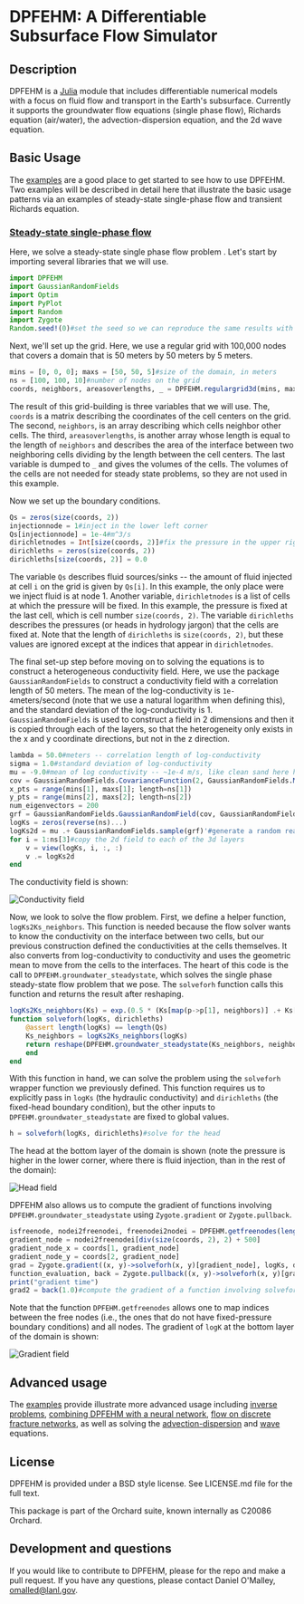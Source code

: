 # DPFEHM: A Differentiable Subsurface Flow Simulator

## Description

DPFEHM is a [Julia](http://julialang.org/) module that includes differentiable numerical models with a focus on fluid flow and transport in the Earth's subsurface. Currently it supports the groundwater flow equations (single phase flow), Richards equation (air/water), the advection-dispersion equation, and the 2d wave equation.

## Basic Usage

The [examples](https://github.com/OrchardLANL/DPFEHM.jl/tree/master/examples) are a good place to get started to see how to use DPFEHM. Two examples will be described in detail here that illustrate the basic usage patterns via an examples of steady-state single-phase flow and transient Richards equation.

### [Steady-state single-phase flow](https://github.com/OrchardLANL/DPFEHM.jl/blob/master/examples/gw_steadystate_3d/inputdeck.jl)
Here, we solve a steady-state single phase flow problem . Let's start by importing several libraries that we will use.

```julia
import DPFEHM
import GaussianRandomFields
import Optim
import PyPlot
import Random
import Zygote
Random.seed!(0)#set the seed so we can reproduce the same results with each run
```

Next, we'll set up the grid. Here, we use a regular grid with 100,000 nodes that covers a domain that is 50 meters by 50 meters by 5 meters.
```julia
mins = [0, 0, 0]; maxs = [50, 50, 5]#size of the domain, in meters
ns = [100, 100, 10]#number of nodes on the grid
coords, neighbors, areasoverlengths, _ = DPFEHM.regulargrid3d(mins, maxs, ns)#build the grid
```
The result of this grid-building is three variables that we will use. The, `coords` is a matrix describing the coordinates of the cell centers on the grid. The second, `neighbors`, is an array describing which cells neighbor other cells. The third, `areasoverlengths`, is another array whose length is equal to the length of `neighbors` and describes the area of the interface between two neighboring cells dividing by the length between the cell centers. The last variable is dumped to `_` and gives the volumes of the cells. The volumes of the cells are not needed for steady state problems, so they are not used in this example.

Now we set up the boundary conditions.
```julia
Qs = zeros(size(coords, 2))
injectionnode = 1#inject in the lower left corner
Qs[injectionnode] = 1e-4#m^3/s
dirichletnodes = Int[size(coords, 2)]#fix the pressure in the upper right corner
dirichleths = zeros(size(coords, 2))
dirichleths[size(coords, 2)] = 0.0
```
The variable `Qs` describes fluid sources/sinks -- the amount of fluid injected at cell `i` on the grid is given by `Qs[i]`. In this example, the only place were we inject fluid is at node 1. Another variable, `dirichletnodes` is a list of cells at which the pressure will be fixed. In this example, the pressure is fixed at the last cell, which is cell number `size(coords, 2)`. The variable `dirichleths` describes the pressures (or heads in hydrology jargon) that the cells are fixed at. Note that the length of `dirichleths` is `size(coords, 2)`, but these values are ignored except at the indices that appear in `dirichletnodes`.


The final set-up step before moving on to solving the equations is to construct a heterogeneous conductivity field.
Here, we use the package `GaussianRandomFields` to construct a conductivity field with a correlation length of 50 meters. The mean of the log-conductivity is `1e-4`meters/second (note that we use a natural logarithm when defining this), and the standard deviation of the log-conductivity is 1. `GaussianRandomFields` is used to construct a field in 2 dimensions and then it is copied through each of the layers, so that the heterogeneity only exists in the x and y coordinate directions, but not in the z direction.
```julia
lambda = 50.0#meters -- correlation length of log-conductivity
sigma = 1.0#standard deviation of log-conductivity
mu = -9.0#mean of log conductivity -- ~1e-4 m/s, like clean sand here https://en.wikipedia.org/wiki/Hydraulic_conductivity#/media/File:Groundwater_Freeze_and_Cherry_1979_Table_2-2.png
cov = GaussianRandomFields.CovarianceFunction(2, GaussianRandomFields.Matern(lambda, 1; σ=sigma))
x_pts = range(mins[1], maxs[1]; length=ns[1])
y_pts = range(mins[2], maxs[2]; length=ns[2])
num_eigenvectors = 200
grf = GaussianRandomFields.GaussianRandomField(cov, GaussianRandomFields.KarhunenLoeve(num_eigenvectors), x_pts, y_pts)
logKs = zeros(reverse(ns)...)
logKs2d = mu .+ GaussianRandomFields.sample(grf)'#generate a random realization of the log-conductivity field
for i = 1:ns[3]#copy the 2d field to each of the 3d layers
	v = view(logKs, i, :, :)
	v .= logKs2d
end
```
The conductivity field is shown:

![Conductivity field](https://raw.githubusercontent.com/OrchardLANL/DPFEHM.jl/master/gw_steadystate_3d/conductivity.png)
<!--
#plot the log-conductivity
fig, ax = PyPlot.subplots()
img = ax.imshow(logKs[1, :, :], origin="lower")
ax.title.set_text("Conductivity Field")
fig.colorbar(img)
display(fig)
println()
PyPlot.close(fig)
-->

Now, we look to solve the flow problem. First, we define a helper function, `logKs2Ks_neighbors`. This function is needed because the flow solver wants to know the conductivity on the interface between two cells, but our previous construction defined the conductivities at the cells themselves. It also converts from log-conductivity to conductivity and uses the geometric mean to move from the cells to the interfaces. The heart of this code is the call to `DPFEHM.groundwater_steadystate`, which solves the single phase steady-state flow problem that we pose. The `solveforh` function calls this function and returns the result after reshaping.
```julia
logKs2Ks_neighbors(Ks) = exp.(0.5 * (Ks[map(p->p[1], neighbors)] .+ Ks[map(p->p[2], neighbors)]))#convert from permeabilities at the nodes to permeabilities connecting the nodes
function solveforh(logKs, dirichleths)
	@assert length(logKs) == length(Qs)
	Ks_neighbors = logKs2Ks_neighbors(logKs)
	return reshape(DPFEHM.groundwater_steadystate(Ks_neighbors, neighbors, areasoverlengths, dirichletnodes, dirichleths, Qs), reverse(ns)...)
	end
end
```

With this function in hand, we can solve the problem using the `solveforh` wrapper function we previously defined. This function requires us to explicitly pass in `logKs` (the hydraulic conductivity) and `dirichleths` (the fixed-head boundary condition), but the other inputs to `DPFEHM.groundwater_steadystate` are fixed to global values.
```julia
h = solveforh(logKs, dirichleths)#solve for the head
```
The head at the bottom layer of the domain is shown (note the pressure is higher in the lower corner, where there is fluid injection, than in the rest of the domain):

![Head field](https://raw.githubusercontent.com/OrchardLANL/DPFEHM.jl/master/examples/gw_steadystate_3d/head.png)
<!--
#plot the head at the bottom of the domain
fig, ax = PyPlot.subplots()
img = ax.imshow(h[1, :, :], origin="lower")
ax.title.set_text("Head")
fig.colorbar(img)
display(fig)
println()
PyPlot.close(fig)
-->

DPFEHM also allows us to compute the gradient of functions involving `DPFEHM.groundwater_steadystate` using `Zygote.gradient` or `Zygote.pullback`.
```julia
isfreenode, nodei2freenodei, freenodei2nodei = DPFEHM.getfreenodes(length(dirichleths), dirichletnodes)
gradient_node = nodei2freenodei[div(size(coords, 2), 2) + 500]
gradient_node_x = coords[1, gradient_node]
gradient_node_y = coords[2, gradient_node]
grad = Zygote.gradient((x, y)->solveforh(x, y)[gradient_node], logKs, dirichleths)#calculate the gradient (which involves a redundant calculation of the forward pass)
function_evaluation, back = Zygote.pullback((x, y)->solveforh(x, y)[gradient_node], logKs, dirichleths)#this pullback thing lets us not redo the forward pass
print("gradient time")
grad2 = back(1.0)#compute the gradient of a function involving solveforh using Zygote.pullback
```
Note that the function `DPFEHM.getfreenodes` allows one to map indices between the free nodes (i.e., the ones that do not have fixed-pressure boundary conditions) and all nodes. The gradient of `logK` at the bottom layer of the domain is shown:

![Gradient field](https://raw.githubusercontent.com/OrchardLANL/DPFEHM.jl/master/examples/gw_steadystate_3d/gradient.png)
<!--
#plot the gradient of the function w.r.t. the logK at the bottom of the domain
fig, ax = PyPlot.subplots()
img = ax.imshow(grad[1][1, :, :], origin="lower", extent=[mins[1], maxs[1], mins[2], maxs[2]])
ax.plot([gradient_node_x], [gradient_node_y], "r.", ms=10, alpha=0.5)
ax.title.set_text("Gradient of head at dot w.r.t. logK at bottom of domain")
fig.colorbar(img)
display(fig)
println()
PyPlot.close(fig)
-->

## Advanced usage

The [examples](https://github.com/OrchardLANL/DPFEHM.jl/tree/master/examples) provide illustrate more advanced usage including [inverse problems](https://github.com/OrchardLANL/DPFEHM.jl/blob/master/examples/gw_multigrid_inverse/inputdeck.jl), [combining DPFEHM with a neural network](https://github.com/OrchardLANL/DPFEHM.jl/blob/master/examples/pressure_management/ex.jl), [flow on discrete fracture networks](https://github.com/OrchardLANL/DPFEHM.jl/blob/master/examples/fracture_network_solver_scaling/plots_for_paper.jl), as well as solving the [advection-dispersion](https://github.com/OrchardLANL/DPFEHM.jl/blob/master/examples/transport/ex.jl) and [wave](https://github.com/OrchardLANL/DPFEHM.jl/blob/master/examples/wave_propagation_2d/ex.jl) equations.

## License

DPFEHM is provided under a BSD style license. See LICENSE.md file for the full text.

This package is part of the Orchard suite, known internally as C20086 Orchard.

## Development and questions

If you would like to contribute to DPFEHM, please for the repo and make a pull request. If you have any questions, please contact Daniel O'Malley, <omalled@lanl.gov>.
